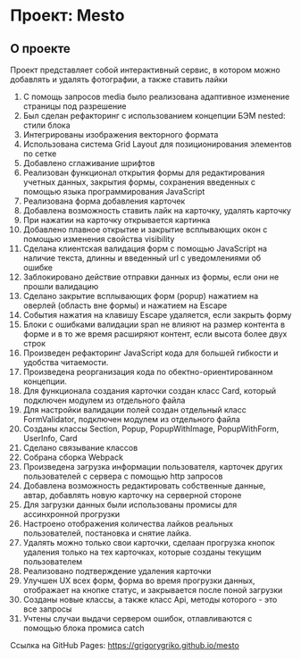 # Проект: Mesto

## О проекте

Проект представляет собой интерактивный сервис, в котором можно добавлять и удалять фотографии, а также ставить лайки
1. С помощь запросов media было реализована адаптивное изменение страницы под разрешение
2. Был сделан рефакторинг с использованием концепции БЭМ nested: стили блока
3. Интегрированы изображения векторного формата
4. Использована система Grid Layout для позиционирования элементов по сетке
5. Добавлено сглаживание шрифтов
6. Реализован функционал открытия формы для редактирования учетных данных, закрытия формы, сохранения введенных с помощью языка программирования JavaScript
7. Реализована форма добавления карточек
8. Добавлена возможность ставить лайк на карточку, удалять карточку
9. При нажатии на карточку открывается картинка
10. Добавлено плавное открытие и закрытие всплывающих окон с помощью изменения свойства visibility
11. Сделана клиентская валидация форм с помощью JavaScript на наличие текста, длинны и введенный url с уведомлениями об ошибке
12. Заблокировано действие отправки данных из формы, если они не прошли валидацию
13. Сделано закрытие всплывающих форм (popup) нажатием на оверлей (область вне формы) и нажатием на Escape
14. События нажатия на клавишу Escape удаляется, если закрыть форму
15. Блоки с ошибками валидации span не влияют на размер контента в форме и в то же время расширяют контент, если высота более двух строк
16. Произведен рефакторинг JavaScript кода для большей гибкости и удобства читаемости.
17. Произведена реорганизация кода по обектно-ориентированном концепции.
18. Для функционала создания карточки создан класс Card, который подключен модулем из отдельного файла
19. Для настройки валидации полей создан отдельный класс FormValidator, подключен модулем из отдельного файла
20. Созданы классы Section, Popup, PopupWithImage, PopupWithForm, UserInfo, Card
21. Сделано связывание классов
22. Собрана сборка Webpack
23. Произведена загрузка информации пользователя, карточек других пользователей с сервера с помощью http запросов
24. Добавлена возможность редактировать собственные данные, автар, добавлять новую карточку на серверной стороне
25. Для загрузки данных были использованы промисы для ассинхронной прогрузки
26. Настроено отображения количества лайков реальных пользователей, постановка и снятие лайка.
27. Удалять можно только свои карточки, сделаан прогрузка кнопок удаления только на тех карточках, которые созданы текущим пользователем
28. Реализовано подтверждение удаления карточки
29. Улучшен UX всех форм, форма во время прогрузки данных, отображает на кнопке статус, и закрывается после поной загрузки
30. Созданы новые классы, а также класс Api, методы которого - это все запросы
31. Учтены случаи выдачи сервером ошибок, отлавливаются с помощью блока промиса catch

Ссылка на GitHub Pages:
https://grigorygriko.github.io/mesto
